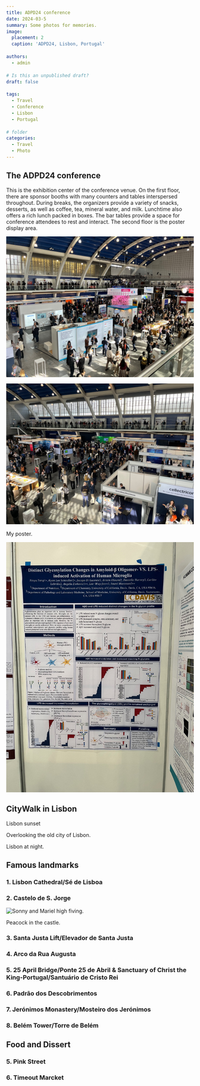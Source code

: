 ```yaml
---
title: ADPD24 conference
date: 2024-03-5
summary: Some photos for memories.
image:
  placement: 2
  caption: 'ADPD24, Lisbon, Portugal'

authors:
  - admin

# Is this an unpublished draft?
draft: false

tags:
  - Travel
  - Conference
  - Lisbon
  - Portugal

# folder
categories:
  - Travel
  - Photo
---
```



## The ADPD24 conference

This is the exhibition center of the conference venue. On the first floor, there are sponsor booths with many counters and tables interspersed throughout. During breaks, the organizers provide a variety of snacks, desserts, as well as coffee, tea, mineral water, and milk. Lunchtime also offers a rich lunch packed in boxes. The bar tables provide a space for conference attendees to rest and interact. The second floor is the poster display area.

![](Exhibition1.jpg)

![](Exhibition2.jpg)

My poster.

![](poster.jpg)

## CityWalk in Lisbon

Lisbon sunset

Overlooking the old city of Lisbon.

Lisbon at night.

## Famous landmarks

### 1. Lisbon Cathedral/Sé de Lisboa

### 2. Castelo de S. Jorge

![Sonny and Mariel high fiving.](https://content.codecademy.com/courses/learn-cpp/community-challenge/highfive.gif)

Peacock in the castle.

### 3. Santa Justa Lift/Elevador de Santa Justa

### 4. Arco da Rua Augusta

### 5. 25 April Bridge/Ponte 25 de Abril & Sanctuary of Christ the King-Portugal/Santuário de Cristo Rei

### 6. Padrão dos Descobrimentos

### 7. Jerónimos Monastery/Mosteiro dos Jerónimos

### 8. Belém Tower/Torre de Belém

## Food and Dissert

### 5. Pink Street

### 6. Timeout Marcket